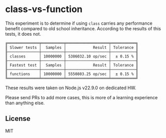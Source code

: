 # class-vs-function

This experiment is to determine if using `class` carries any performance benefit
compared to old school inheritance. According to the results of this tests,
it does not.


```
╔══════════════╤══════════╤═══════════════════╤═══════════╗
║ Slower tests │  Samples │            Result │ Tolerance ║
╟──────────────┼──────────┼───────────────────┼───────────╢
║ classes      │ 10000000 │ 5386032.10 op/sec │  ± 0.15 % ║
╟──────────────┼──────────┼───────────────────┼───────────╢
║ Fastest test │  Samples │            Result │ Tolerance ║
╟──────────────┼──────────┼───────────────────┼───────────╢
║ functions    │ 10000000 │ 5550803.25 op/sec │  ± 0.15 % ║
╚══════════════╧══════════╧═══════════════════╧═══════════╝
```

These results were taken on Node.js v22.9.0 on dedicated HW.

Please send PRs to add more cases, this is more of a learning experience than anything else.

## License

MIT

